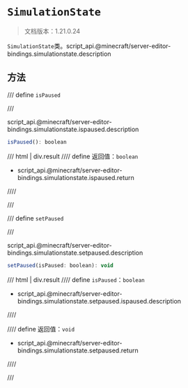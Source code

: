 # `SimulationState`

> 文档版本：1.21.0.24

`SimulationState`类。script_api.@minecraft/server-editor-bindings.simulationstate.description

## 方法

/// define
`isPaused`


///

script_api.@minecraft/server-editor-bindings.simulationstate.ispaused.description

```js
isPaused(): boolean
```

/// html | div.result
//// define
返回值：`boolean`

- script_api.@minecraft/server-editor-bindings.simulationstate.ispaused.return


////

///


/// define
`setPaused`


///

script_api.@minecraft/server-editor-bindings.simulationstate.setpaused.description

```js
setPaused(isPaused: boolean): void
```

/// html | div.result
//// define
`isPaused`：`boolean`

- script_api.@minecraft/server-editor-bindings.simulationstate.setpaused.ispaused.description


////

//// define
返回值：`void`

- script_api.@minecraft/server-editor-bindings.simulationstate.setpaused.return


////

///

